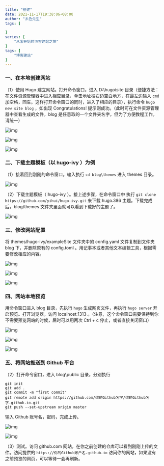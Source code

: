 ```yaml
---
title: "搭建"
date: 2021-11-17T19:38:06+08:00
author: "糸色先生"
tags: [
    
]
series: [
    "从零开始的博客建站之旅"
]
tags: [
    "博客建站"
]
---
```



### 一、在本地创建网站

（1）使用 Hugo 建立网站。打开命令窗口，进入 D:\hugo\site 目录（便捷方法：在文件资源管理器中进入相应目录，单击地址栏右边空白地方，在最左边输入 `cmd ` 加空格，回车。这样打开命令窗口的同时，进入了相应的目录），执行命令 `hugo new site blog` ，如出现 Congratulations! 提示则成功。（此时可在文件资源管理器中查看生成的文件，blog 是任意取的一个文件夹名字，但为了方便教程工作，请统一）

![img](https://cdn.jsdelivr.net/gh/lzxqaq/jsdelivr@master/image/2021-11-17/1.png)

![img](https://cdn.jsdelivr.net/gh/lzxqaq/jsdelivr@master/image/2021-11-17/2.png)

![img](https://cdn.jsdelivr.net/gh/lzxqaq/jsdelivr@master/image/2021-11-17/3.png)

### 二、下载主题模板（以 hugo-ivy ）为例

（1）接着回到刚刚的命令窗口，输入执行 `cd blog\themes` 进入 themes 目录。

![img](https://cdn.jsdelivr.net/gh/lzxqaq/jsdelivr@master/image/2021-11-17/4.png)

（2）下载主题模板（ hugo-ivy ）。接上述步骤，在命令窗口中 执行 `git clone https://github.com/yihui/hugo-ivy.git` 来下载 hugo.386 主题。下载完成后，blog/themes 文件夹里面就可以看到下载好的主题了。

![img](https://cdn.jsdelivr.net/gh/lzxqaq/jsdelivr@master/image/2021-11-17/6.png)

### 三、修改网站配置

将 themes/hugo-ivy/exampleSite 文件夹中的 config.yaml 文件复制到文件夹 blog 下，并删除原有的 config.toml 。用记事本或者其他文本编辑工具，根据需要修改相应的内容。

![img](https://cdn.jsdelivr.net/gh/lzxqaq/jsdelivr@master/image/2021-11-17/7.png)

![img](https://cdn.jsdelivr.net/gh/lzxqaq/jsdelivr@master/image/2021-11-17/8.png)

![img](https://cdn.jsdelivr.net/gh/lzxqaq/jsdelivr@master/image/2021-11-17/9.png)

### 四、网站本地预览

用命令窗口进入 blog 目录，先执行 `hugo` 生成网页文件，再执行 `hugo server` 开启预览。打开浏览器，访问 localhost:1313 。（注意，这个命令窗口需要保持到你不需要预览网站的时候，届时可以用两次 Ctrl + c 停止，或者直接关闭窗口）

![img](https://cdn.jsdelivr.net/gh/lzxqaq/jsdelivr@master/image/2021-11-17/11.png)

![img](https://cdn.jsdelivr.net/gh/lzxqaq/jsdelivr@master/image/2021-11-17/12.png)

![img](https://cdn.jsdelivr.net/gh/lzxqaq/jsdelivr@master/image/2021-11-17/10.png)

### 五、将网站推送到 Github 平台

（2）打开命令窗口，进入 blog\public 目录，分别执行
```
git init 
git add .
git commit -m "first commit"
git remote add origin https://github.com/你的Github名字/你的Github名字.github.io.git
git push --set-upstream origin master
```
输入 Github 账号名，密码，完成上传。


![img](https://cdn.jsdelivr.net/gh/lzxqaq/jsdelivr@master/image/2021-11-17/13.png)

![img](https://cdn.jsdelivr.net/gh/lzxqaq/jsdelivr@master/image/2021-11-17/14.png)


（3）测试。访问 github.com 网站，在你之前创建的仓库可以看到刚刚上传的文件。访问提供的 `https://你的Github账户名.github.io` 访问你的网站，如果没有之前预览的网页，可以等待一会再刷新。
